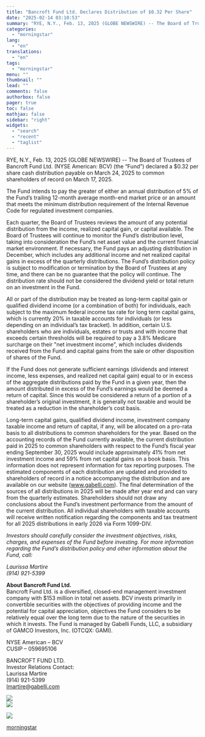 ```yaml
---
title: "Bancroft Fund Ltd. Declares Distribution of $0.32 Per Share"
date: "2025-02-14 03:10:53"
summary: "RYE, N.Y., Feb. 13, 2025 (GLOBE NEWSWIRE) -- The Board of Trustees of Bancroft Fund Ltd. (NYSE American: BCV) (the “Fund”) declared a $0.32 per share cash distribution payable on March 24, 2025 to common shareholders of record on March 17, 2025. The Fund intends to pay the greater of..."
categories:
  - "morningstar"
lang:
  - "en"
translations:
  - "en"
tags:
  - "morningstar"
menu: ""
thumbnail: ""
lead: ""
comments: false
authorbox: false
pager: true
toc: false
mathjax: false
sidebar: "right"
widgets:
  - "search"
  - "recent"
  - "taglist"
---
```


RYE, N.Y., Feb. 13, 2025 (GLOBE NEWSWIRE) -- The Board of Trustees of Bancroft Fund Ltd. (NYSE American: BCV) (the “Fund”) declared a $0.32 per share cash distribution payable on March 24, 2025 to common shareholders of record on March 17, 2025.

The Fund intends to pay the greater of either an annual distribution of 5% of the Fund’s trailing 12-month average month-end market price or an amount that meets the minimum distribution requirement of the Internal Revenue Code for regulated investment companies.

Each quarter, the Board of Trustees reviews the amount of any potential distribution from the income, realized capital gain, or capital available. The Board of Trustees will continue to monitor the Fund’s distribution level, taking into consideration the Fund’s net asset value and the current financial market environment. If necessary, the Fund pays an adjusting distribution in December, which includes any additional income and net realized capital gains in excess of the quarterly distributions. The Fund’s distribution policy is subject to modification or termination by the Board of Trustees at any time, and there can be no guarantee that the policy will continue. The distribution rate should not be considered the dividend yield or total return on an investment in the Fund.

All or part of the distribution may be treated as long-term capital gain or qualified dividend income (or a combination of both) for individuals, each subject to the maximum federal income tax rate for long term capital gains, which is currently 20% in taxable accounts for individuals (or less depending on an individual’s tax bracket). In addition, certain U.S. shareholders who are individuals, estates or trusts and with income that exceeds certain thresholds will be required to pay a 3.8% Medicare surcharge on their "net investment income", which includes dividends received from the Fund and capital gains from the sale or other disposition of shares of the Fund.

If the Fund does not generate sufficient earnings (dividends and interest income, less expenses, and realized net capital gain) equal to or in excess of the aggregate distributions paid by the Fund in a given year, then the amount distributed in excess of the Fund’s earnings would be deemed a return of capital. Since this would be considered a return of a portion of a shareholder’s original investment, it is generally not taxable and would be treated as a reduction in the shareholder’s cost basis.

Long-term capital gains, qualified dividend income, investment company taxable income and return of capital, if any, will be allocated on a pro-rata basis to all distributions to common shareholders for the year. Based on the accounting records of the Fund currently available, the current distribution paid in 2025 to common shareholders with respect to the Fund’s fiscal year ending September 30, 2025 would include approximately 41% from net investment income and 59% from net capital gains on a book basis. This information does not represent information for tax reporting purposes. The estimated components of each distribution are updated and provided to shareholders of record in a notice accompanying the distribution and are available on our website (www.gabelli.com). The final determination of the sources of all distributions in 2025 will be made after year end and can vary from the quarterly estimates. Shareholders should not draw any conclusions about the Fund’s investment performance from the amount of the current distribution. All individual shareholders with taxable accounts will receive written notification regarding the components and tax treatment for all 2025 distributions in early 2026 via Form 1099-DIV.

*Investors should carefully consider the investment objectives, risks, charges, and expenses of the Fund before investing. For more information regarding the Fund’s distribution policy and other information about the Fund, call:*

*Laurissa Martire*  
*(914) 921-5399*

**About Bancroft Fund Ltd.**  
Bancroft Fund Ltd. is a diversified, closed-end management investment company with $153 million in total net assets. BCV invests primarily in convertible securities with the objectives of providing income and the potential for capital appreciation, objectives the Fund considers to be relatively equal over the long term due to the nature of the securities in which it invests. The Fund is managed by Gabelli Funds, LLC, a subsidiary of GAMCO Investors, Inc. (OTCQX: GAMI).

NYSE American – BCV  
CUSIP – 059695106

BANCROFT FUND LTD.  
Investor Relations Contact:  
Laurissa Martire  
(914) 921-5399  
lmartire@gabelli.com

 ![](https://www.globenewswire.com/newsroom/ti?nf=OTM1ODMwMiM2NzUwNzU5IzIyNTkwNTU=)   
 ![](https://ml.globenewswire.com/media/ZDdjODY4YWYtZGJiMC00OTBkLWI2NmEtOWQ3ZTU1N2Y3ODY0LTEyNzA2MDU=/tiny/Bancroft-Fund-Ltd-.png)

 [![](https://ml.globenewswire.com/media/89415409-ec61-4df0-9ed5-e3c71bc4fc6f/small/gabellilogo-png.png)](https://www.globenewswire.com/NewsRoom/AttachmentNg/89415409-ec61-4df0-9ed5-e3c71bc4fc6f)

[morningstar](https://www.morningstar.com/news/globe-newswire/9358302/bancroft-fund-ltd-declares-distribution-of-032-per-share)
